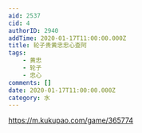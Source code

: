 ```yaml
---
aid: 2537
cid: 4
authorID: 2940
addTime: 2020-01-17T11:00:00.000Z
title: 轮子贵黄忠忠心查阿
tags:
    - 黄忠
    - 轮子
    - 忠心
comments: []
date: 2020-01-17T11:00:00.000Z
category: 水
---
```


https://m.kukupao.com/game/365774
